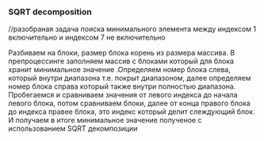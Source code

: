 ### SQRT decomposition
//разобраная задача  поиска минимального элемента между индексом 1 включительно и индексом 7 не включительно

Разбиваем на блоки, размер блока корень из размера массива. В препроцессинге заполняем массив с блоками который для блока хранит минимальное значение .Определяем номер блока слева, который внутри диапазона т.е. покрыт диапазоном, далее определяем номер блока справа который также внутри полностью диапазона. Пробегаемся и сравниваем значения от левого индекса до начала левого блока, потом сравниваем блоки, далее от конца правого блока до индекса правее блока, это индекс который делит слеждующий блок. И получаем в итоге минимальное значение полученое с использованием SQRT декомпозиции

